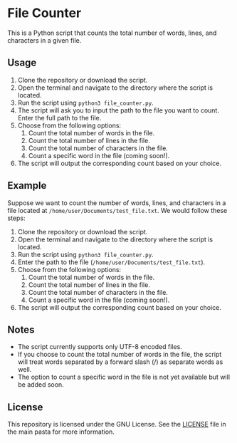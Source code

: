 # File Counter

This is a Python script that counts the total number of words, lines, and characters in a given file.

## Usage

1. Clone the repository or download the script.
2. Open the terminal and navigate to the directory where the script is located.
3. Run the script using `python3 file_counter.py`.
4. The script will ask you to input the path to the file you want to count. Enter the full path to the file.
5. Choose from the following options:
    1. Count the total number of words in the file.
    2. Count the total number of lines in the file.
    3. Count the total number of characters in the file.
    4. Count a specific word in the file (coming soon!).
6. The script will output the corresponding count based on your choice.

## Example

Suppose we want to count the number of words, lines, and characters in a file located at `/home/user/Documents/test_file.txt`. We would follow these steps:

1. Clone the repository or download the script.
2. Open the terminal and navigate to the directory where the script is located.
3. Run the script using `python3 file_counter.py`.
4. Enter the path to the file (`/home/user/Documents/test_file.txt`).
5. Choose from the following options:
    1. Count the total number of words in the file.
    2. Count the total number of lines in the file.
    3. Count the total number of characters in the file.
    4. Count a specific word in the file (coming soon!).
6. The script will output the corresponding count based on your choice.

## Notes

- The script currently supports only UTF-8 encoded files.
- If you choose to count the total number of words in the file, the script will treat words separated by a forward slash (/) as separate words as well.
- The option to count a specific word in the file is not yet available but will be added soon.

## License

This repository is licensed under the GNU License. See the [LICENSE](LICENSE) file in the main pasta for more information.

